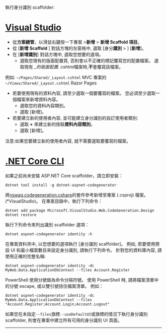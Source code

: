 執行身分識別 scaffolder:

# <a name="visual-studiotabvisual-studio"></a>[Visual Studio](#tab/visual-studio)

* 從**方案總管**，以滑鼠右鍵按一下專案 >**新增** > **新增 Scaffold 項目**。
* 從 [**新增 Scaffold** ] 對話方塊的左窗格中, 選取 [身分**識別** > ] [**新增**]。
* 在 [**新增識別**] 對話方塊中, 選取您想要的選項。
  * 選取您現有的版面配置頁, 否則會以不正確的標記覆寫您的配置檔案。 選取現有 *\_的版面配置. cshtml*檔案時,**不**會覆寫該檔案。

 例如: `~/Pages/Shared/_Layout.cshtml` MVC 專案的`~/Views/Shared/_Layout.cshtml` Razor Pages
* 若要使用現有的資料內容, 請至少選取一個要覆寫的檔案。 您必須至少選取一個檔案來新增資料內容。
  * 選取您的資料內容類別。
  * 選取 [新增]。
* 若要建立新的使用者內容, 並可能建立身分識別的自訂使用者類別:
  * 選取  **+** 來建立新的按鈕**資料內容類別**。
  * 選取 [新增]。

注意:如果您要建立新的使用者內容, 就不需要選取要覆寫的檔案。

# <a name="net-core-clitabnetcore-cli"></a>[.NET Core CLI](#tab/netcore-cli)

如果之前尚未安裝 ASP.NET Core scaffolder，請立即安裝：

```dotnetcli
dotnet tool install -g dotnet-aspnet-codegenerator
```

將[nswag.codegeneration.csharp](https://www.nuget.org/packages/Microsoft.VisualStudio.Web.CodeGeneration.Design/)的套件參考新增至專案 (.csproj) 檔案。 (\*VisualStudio)。 在專案目錄中，執行下列命令：

```dotnetcli
dotnet add package Microsoft.VisualStudio.Web.CodeGeneration.Design
dotnet restore
```

執行下列命令來列出識別 scaffolder 選項：

```dotnetcli
dotnet aspnet-codegenerator identity -h
```

在專案資料夾中, 以您想要的選項執行 [身分識別 scaffolder]。 例如, 若要使用預設 UI 和最小檔案數目來設定身分識別, 請執行下列命令。 針對您的資料庫內容, 請使用正確的完整名稱:

```dotnetcli
dotnet aspnet-codegenerator identity -dc MyWeb.Data.ApplicationDbContext --files Account.Register
```

PowerShell 使用分號做為命令分隔符號。 使用 PowerShell 時, 請將檔案清單中的分號 escape, 或以雙引號括住檔案清單。 例如：

```dotnetcli
dotnet aspnet-codegenerator identity -dc MyWeb.Data.ApplicationDbContext --files "Account.Register;Account.Login;Account.Logout"
```

如果您在未指定`--files`旗標`--useDefaultUI`或旗標的情況下執行身分識別 scaffolder, 則會在專案中建立所有可用的身分識別 UI 頁面。

---
